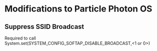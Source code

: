# Modifications to Particle Photon OS
## Suppress SSID Broadcast
Required to call System.set(SYSTEM_CONFIG_SOFTAP_DISABLE_BROADCAST,<1 or 0>)

